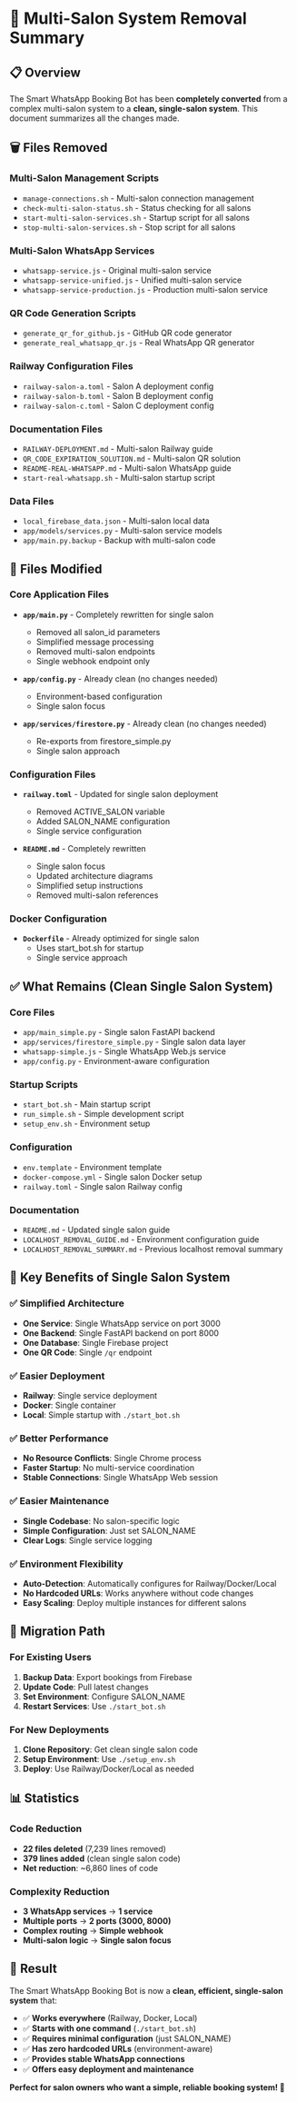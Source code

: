# 🧹 Multi-Salon System Removal Summary

## 📋 Overview

The Smart WhatsApp Booking Bot has been **completely converted** from a complex multi-salon system to a **clean, single-salon system**. This document summarizes all the changes made.

## 🗑️ Files Removed

### Multi-Salon Management Scripts
- `manage-connections.sh` - Multi-salon connection management
- `check-multi-salon-status.sh` - Status checking for all salons
- `start-multi-salon-services.sh` - Startup script for all salons
- `stop-multi-salon-services.sh` - Stop script for all salons

### Multi-Salon WhatsApp Services
- `whatsapp-service.js` - Original multi-salon service
- `whatsapp-service-unified.js` - Unified multi-salon service
- `whatsapp-service-production.js` - Production multi-salon service

### QR Code Generation Scripts
- `generate_qr_for_github.js` - GitHub QR code generator
- `generate_real_whatsapp_qr.js` - Real WhatsApp QR generator

### Railway Configuration Files
- `railway-salon-a.toml` - Salon A deployment config
- `railway-salon-b.toml` - Salon B deployment config
- `railway-salon-c.toml` - Salon C deployment config

### Documentation Files
- `RAILWAY-DEPLOYMENT.md` - Multi-salon Railway guide
- `QR_CODE_EXPIRATION_SOLUTION.md` - Multi-salon QR solution
- `README-REAL-WHATSAPP.md` - Multi-salon WhatsApp guide
- `start-real-whatsapp.sh` - Multi-salon startup script

### Data Files
- `local_firebase_data.json` - Multi-salon local data
- `app/models/services.py` - Multi-salon service models
- `app/main.py.backup` - Backup with multi-salon code

## 🔄 Files Modified

### Core Application Files
- **`app/main.py`** - Completely rewritten for single salon
  - Removed all salon_id parameters
  - Simplified message processing
  - Removed multi-salon endpoints
  - Single webhook endpoint only

- **`app/config.py`** - Already clean (no changes needed)
  - Environment-based configuration
  - Single salon focus

- **`app/services/firestore.py`** - Already clean (no changes needed)
  - Re-exports from firestore_simple.py
  - Single salon approach

### Configuration Files
- **`railway.toml`** - Updated for single salon deployment
  - Removed ACTIVE_SALON variable
  - Added SALON_NAME configuration
  - Single service configuration

- **`README.md`** - Completely rewritten
  - Single salon focus
  - Updated architecture diagrams
  - Simplified setup instructions
  - Removed multi-salon references

### Docker Configuration
- **`Dockerfile`** - Already optimized for single salon
  - Uses start_bot.sh for startup
  - Single service approach

## ✅ What Remains (Clean Single Salon System)

### Core Files
- `app/main_simple.py` - Single salon FastAPI backend
- `app/services/firestore_simple.py` - Single salon data layer
- `whatsapp-simple.js` - Single WhatsApp Web.js service
- `app/config.py` - Environment-aware configuration

### Startup Scripts
- `start_bot.sh` - Main startup script
- `run_simple.sh` - Simple development script
- `setup_env.sh` - Environment setup

### Configuration
- `env.template` - Environment template
- `docker-compose.yml` - Single salon Docker setup
- `railway.toml` - Single salon Railway config

### Documentation
- `README.md` - Updated single salon guide
- `LOCALHOST_REMOVAL_GUIDE.md` - Environment configuration guide
- `LOCALHOST_REMOVAL_SUMMARY.md` - Previous localhost removal summary

## 🎯 Key Benefits of Single Salon System

### ✅ Simplified Architecture
- **One Service**: Single WhatsApp service on port 3000
- **One Backend**: Single FastAPI backend on port 8000
- **One Database**: Single Firebase project
- **One QR Code**: Single `/qr` endpoint

### ✅ Easier Deployment
- **Railway**: Single service deployment
- **Docker**: Single container
- **Local**: Simple startup with `./start_bot.sh`

### ✅ Better Performance
- **No Resource Conflicts**: Single Chrome process
- **Faster Startup**: No multi-service coordination
- **Stable Connections**: Single WhatsApp Web session

### ✅ Easier Maintenance
- **Single Codebase**: No salon-specific logic
- **Simple Configuration**: Just set SALON_NAME
- **Clear Logs**: Single service logging

### ✅ Environment Flexibility
- **Auto-Detection**: Automatically configures for Railway/Docker/Local
- **No Hardcoded URLs**: Works anywhere without code changes
- **Easy Scaling**: Deploy multiple instances for different salons

## 🚀 Migration Path

### For Existing Users
1. **Backup Data**: Export bookings from Firebase
2. **Update Code**: Pull latest changes
3. **Set Environment**: Configure SALON_NAME
4. **Restart Services**: Use `./start_bot.sh`

### For New Deployments
1. **Clone Repository**: Get clean single salon code
2. **Setup Environment**: Use `./setup_env.sh`
3. **Deploy**: Use Railway/Docker/Local as needed

## 📊 Statistics

### Code Reduction
- **22 files deleted** (7,239 lines removed)
- **379 lines added** (clean single salon code)
- **Net reduction**: ~6,860 lines of code

### Complexity Reduction
- **3 WhatsApp services** → **1 service**
- **Multiple ports** → **2 ports (3000, 8000)**
- **Complex routing** → **Simple webhook**
- **Multi-salon logic** → **Single salon focus**

## 🎉 Result

The Smart WhatsApp Booking Bot is now a **clean, efficient, single-salon system** that:

- ✅ **Works everywhere** (Railway, Docker, Local)
- ✅ **Starts with one command** (`./start_bot.sh`)
- ✅ **Requires minimal configuration** (just SALON_NAME)
- ✅ **Has zero hardcoded URLs** (environment-aware)
- ✅ **Provides stable WhatsApp connections**
- ✅ **Offers easy deployment and maintenance**

**Perfect for salon owners who want a simple, reliable booking system! 🎯** 